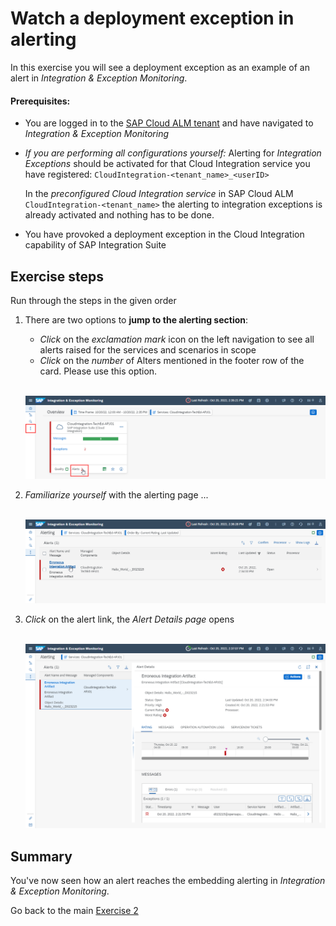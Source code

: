 # Watch a deployment exception in alerting

In this exercise you will see a deployment exception as an example of an alert in *Integration & Exception Monitoring*.

#### Prerequisites:

- You are logged in to the [SAP Cloud ALM tenant](https://teched22-cloudalm-003.eu10.alm.cloud.sap/launchpad#Shell-home) and have navigated to *Integration & Exception Monitoring*
- *If you are performing all configurations yourself:* Alerting for *Integration Exceptions* should be activated for that Cloud Integration service you have registered: `CloudIntegration-<tenant_name>_<userID>`
    
    In the *preconfigured Cloud Integration service* in SAP Cloud ALM `CloudIntegration-<tenant_name>` the alerting to integration exceptions is already activated and nothing has to be done.
    
- You have provoked a deployment exception in the Cloud Integration capability of SAP Integration Suite

## Exercise steps

Run through the steps in the given order

1. There are two options to **jump to the alerting section**:

	- *Click* on the *exclamation mark* icon on the left navigation to see all alerts raised for the services and scenarios in scope
	- *Click* on the *number* of Alters mentioned in the footer row of the card. Please use this option.

	<br>![](/exercises/ex2/images/IMExceptOverviewMoveToAlerting.png)

2. *Familiarize yourself* with the alerting page ...

	<br>![](/exercises/ex2/images/IMExceptAlerting.png)
	
3. 	*Click* on the alert link, the *Alert Details page* opens

	<br>![](/exercises/ex2/images/IMExceptAlertDetails.png)

	


## Summary

You've now seen how an alert reaches the embedding alerting in *Integration & Exception Monitoring*.

Go back to the main [Exercise 2](/exercises/ex2/readme.md)























